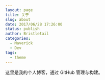 ```yaml
---
layout: page
title: 关于
slug: about
date: 2017/06/28 17:26:00
status: publish
author: Bristletail
categories:
  - Maverick
  - Dev
tags:
  - theme
---
```


这里是我的个人博客，通过 GitHub 管理与构建。